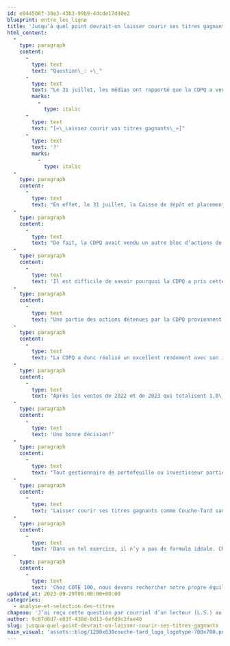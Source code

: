 ```yaml
---
id: e944508f-38e3-43b3-99b9-4dcde17d40e2
blueprint: entre_les_ligne
title: 'Jusqu’à quel point devrait-on laisser courir ses titres gagnants?'
html_content:
  -
    type: paragraph
    content:
      -
        type: text
        text: "Question\_: «\_"
      -
        type: text
        text: "Le 31 juillet, les médias ont rapporté que la CDPQ a vendu pour 700 millions d’actions de Couche-Tard pour fin de rééquilibrage de portefeuille. Bien qu’une entente de « gré à gré » existe entre la CDPQ et Couche-Tard pour ce type de transactions dites ponctuelles, cette stratégie ne va-t-elle pas à l’encontre des principes de base de l’investissement?\_Ne dit-on pas «\_Let your winners run\_»\_"
        marks:
          -
            type: italic
      -
        type: text
        text: "[«\_Laissez courir vos titres gagnants\_»]"
      -
        type: text
        text: '?'
        marks:
          -
            type: italic
  -
    type: paragraph
    content:
      -
        type: text
        text: "En effet, le 31 juillet, la Caisse de dépôt et placements du Québec (CDPQ) a vendu pour la somme d’environ 700\_M$ un bloc d’un peu plus de 10,8\_M d’actions à un prix par action de 64,49\_$. Les actions ont été rachetées par Couche-Tard pour des fins d’annulation. La CDPQ possède toujours environ 41,5\_M d’actions de Couche-Tard, soit près de 4,3\_% du total."
  -
    type: paragraph
    content:
      -
        type: text
        text: "De fait, la CDPQ avait vendu un autre bloc d’actions de Couche-Tard, soit près de 5,48\_M d’actions à 54,77\_$ l’action, pour près de 300\_M$ en avril 2022."
  -
    type: paragraph
    content:
      -
        type: text
        text: 'Il est difficile de savoir pourquoi la CDPQ a pris cette décision. La direction indique que la décision a été prise dans un souci de rééquilibrer son portefeuille.'
  -
    type: paragraph
    content:
      -
        type: text
        text: "Une partie des actions détenues par la CDPQ proviennent de son achat en octobre 2017 auprès de Metro pour 650\_M$ de quelque 22,7\_M d’actions à un cours de 28,59\_$ l’action (en tenant compte d’un fractionnement 2-pour-1 subséquent). À l’époque, Metro avait vendu la majorité des actions de Couche-Tard qu’elle possédait depuis 1987 afin de financer son acquisition de Jean Coutu."
  -
    type: paragraph
    content:
      -
        type: text
        text: "La CDPQ a donc réalisé un excellent rendement avec son investissement de 2017 dans le titre de Couche-Tard – je l’estime à 16,6\_% sur une base annuelle composée, incluant les dividendes."
  -
    type: paragraph
    content:
      -
        type: text
        text: "Après les ventes de 2022 et de 2023 qui totalisent 1,0\_G$, la CDPQ posséderait toujours un investissement d’une valeur de près de 2,9\_G$ dans le titre de Couche-Tard, un investissement non négligeable."
  -
    type: paragraph
    content:
      -
        type: text
        text: 'Une bonne décision?'
  -
    type: paragraph
    content:
      -
        type: text
        text: "Tout gestionnaire de portefeuille ou investisseur particulier doit rechercher l’équilibre entre la décision de «\_laisser courir ses titres gagnants\_» et une gestion adéquate du risque d’un portefeuille. La CDPQ se doit d’agir en «\_bon père de famille\_» à titre de fiduciaire du fonds de pension d’un grand nombre de Québécois."
  -
    type: paragraph
    content:
      -
        type: text
        text: 'Laisser courir ses titres gagnants comme Couche-Tard sans jamais vendre une action résulterait en des positions qui atteindraient potentiellement un pourcentage excessif du bas de laine des Québécois. D’un autre côté, vendre systématiquement tout titre en portefeuille qui s’est apprécié le moindrement se traduirait par la vente de tout titre gagnant.'
  -
    type: paragraph
    content:
      -
        type: text
        text: 'Dans un tel exercice, il n’y a pas de formule idéale. Chaque investisseur doit tenter d’atteindre l’équilibre qui lui convient le mieux. Clairement, un investisseur autonome qui gère son propre portefeuille peut se permettre une plus grande latitude qu’un investisseur institutionnel tel que la CDPQ.'
  -
    type: paragraph
    content:
      -
        type: text
        text: 'Chez COTE 100, nous devons rechercher notre propre équilibre (nous sommes actionnaires de Couche-Tard depuis 2001) entre rendements espérés et risque encouru. De fait, même si le titre de Couche-Tard est toujours l’une des plus importantes positions de nos portefeuilles sous gestion, nous en avons vendu un peu au fil des dernières années pour maintenir le pourcentage investi dans le titre à un niveau que nous considérons raisonnable.'
updated_at: 2023-09-29T00:00:00+00:00
categories:
  - analyse-et-selection-des-titres
chapeau: 'J’ai reçu cette question par courriel d’un lecteur (L.S.) au cours des dernières semaines. Je réitère que j’apprécie toujours recevoir vos questions et suggestions de blogue. De fait, ça rend ma tâche un peu plus facile car les idées de blogue ne sont pas toujours faciles à trouver.'
author: 9c87d8d7-e83f-438d-8d13-6efd9c2fae40
slug: jusqua-quel-point-devrait-on-laisser-courir-ses-titres-gagnants
main_visual: 'assets::blog/1200x630couche-tard_logo_logotype-700x700.png'
---
```

